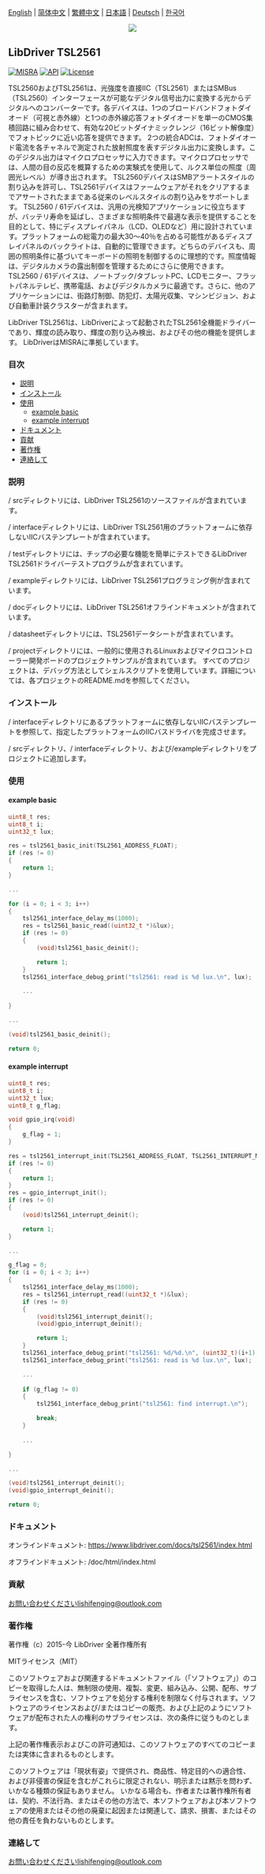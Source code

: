[English](/README.md) | [ 简体中文](/README_zh-Hans.md) | [繁體中文](/README_zh-Hant.md) | [日本語](/README_ja.md) | [Deutsch](/README_de.md) | [한국어](/README_ko.md)

<div align=center>
<img src="/doc/image/logo.png"/>
</div>

## LibDriver TSL2561

[![MISRA](https://img.shields.io/badge/misra-compliant-brightgreen.svg)](/misra/README.md) [![API](https://img.shields.io/badge/api-reference-blue.svg)](https://www.libdriver.com/docs/tsl2561/index.html) [![License](https://img.shields.io/badge/license-MIT-brightgreen.svg)](/LICENSE)

TSL2560およびTSL2561は、光強度を直接IIC（TSL2561）またはSMBus（TSL2560）インターフェースが可能なデジタル信号出力に変換する光からデジタルへのコンバーターです。各デバイスは、1つのブロードバンドフォトダイオード（可視と赤外線）と1つの赤外線応答フォトダイオードを単一のCMOS集積回路に組み合わせて、有効な20ビットダイナミックレンジ（16ビット解像度）でフォトピックに近い応答を提供できます。 2つの統合ADCは、フォトダイオード電流を各チャネルで測定された放射照度を表すデジタル出力に変換します。このデジタル出力はマイクロプロセッサに入力できます。マイクロプロセッサでは、人間の目の反応を概算するための実験式を使用して、ルクス単位の照度（周囲光レベル）が導き出されます。 TSL2560デバイスはSMBアラートスタイルの割り込みを許可し、TSL2561デバイスはファームウェアがそれをクリアするまでアサートされたままである従来のレベルスタイルの割り込みをサポートします。 TSL2560 / 61デバイスは、汎用の光検知アプリケーションに役立ちますが、バッテリ寿命を延ばし、さまざまな照明条件で最適な表示を提供することを目的として、特にディスプレイパネル（LCD、OLEDなど）用に設計されています。プラットフォームの総電力の最大30〜40％を占める可能性があるディスプレイパネルのバックライトは、自動的に管理できます。どちらのデバイスも、周囲の照明条件に基づいてキーボードの照明を制御するのに理想的です。照度情報は、デジタルカメラの露出制御を管理するためにさらに使用できます。 TSL2560 / 61デバイスは、ノートブック/タブレットPC、LCDモニター、フラットパネルテレビ、携帯電話、およびデジタルカメラに最適です。さらに、他のアプリケーションには、街路灯制御、防犯灯、太陽光収集、マシンビジョン、および自動車計装クラスターが含まれます。

LibDriver TSL2561は、LibDriverによって起動されたTSL2561全機能ドライバーであり、輝度の読み取り、輝度の割り込み検出、およびその他の機能を提供します。 LibDriverはMISRAに準拠しています。

### 目次

  - [説明](#説明)
  - [インストール](#インストール)
  - [使用](#使用)
    - [example basic](#example-basic)
    - [example interrupt](#example-interrupt)
  - [ドキュメント](#ドキュメント)
  - [貢献](#貢献)
  - [著作権](#著作権)
  - [連絡して](#連絡して)

### 説明

/ srcディレクトリには、LibDriver TSL2561のソースファイルが含まれています。

/ interfaceディレクトリには、LibDriver TSL2561用のプラットフォームに依存しないIICバステンプレートが含まれています。

/ testディレクトリには、チップの必要な機能を簡単にテストできるLibDriver TSL2561ドライバーテストプログラムが含まれています。

/ exampleディレクトリには、LibDriver TSL2561プログラミング例が含まれています。

/ docディレクトリには、LibDriver TSL2561オフラインドキュメントが含まれています。

/ datasheetディレクトリには、TSL2561データシートが含まれています。

/ projectディレクトリには、一般的に使用されるLinuxおよびマイクロコントローラー開発ボードのプロジェクトサンプルが含まれています。 すべてのプロジェクトは、デバッグ方法としてシェルスクリプトを使用しています。詳細については、各プロジェクトのREADME.mdを参照してください。

### インストール

/ interfaceディレクトリにあるプラットフォームに依存しないIICバステンプレートを参照して、指定したプラットフォームのIICバスドライバを完成させます。

/ srcディレクトリ、/ interfaceディレクトリ、および/exampleディレクトリをプロジェクトに追加します。

### 使用

#### example basic

```C
uint8_t res;
uint8_t i;
uint32_t lux;

res = tsl2561_basic_init(TSL2561_ADDRESS_FLOAT);
if (res != 0)
{
    return 1;
}

...

for (i = 0; i < 3; i++)
{
    tsl2561_interface_delay_ms(1000);
    res = tsl2561_basic_read((uint32_t *)&lux);
    if (res != 0)
    {
        (void)tsl2561_basic_deinit();

        return 1;
    }
    tsl2561_interface_debug_print("tsl2561: read is %d lux.\n", lux);

    ...
    
}

...

(void)tsl2561_basic_deinit();

return 0;
```

#### example interrupt

```c
uint8_t res;
uint8_t i;
uint32_t lux;
uint8_t g_flag;

void gpio_irq(void)
{
    g_flag = 1;
}

res = tsl2561_interrupt_init(TSL2561_ADDRESS_FLOAT, TSL2561_INTERRUPT_MODE_EVERY_ADC_CYCLE, 10, 100);
if (res != 0)
{
    return 1;
}
res = gpio_interrupt_init();
if (res != 0)
{
    (void)tsl2561_interrupt_deinit();

    return 1;
}

...

g_flag = 0;
for (i = 0; i < 3; i++)
{
    tsl2561_interface_delay_ms(1000);
    res = tsl2561_interrupt_read((uint32_t *)&lux);
    if (res != 0)
    {
        (void)tsl2561_interrupt_deinit();
        (void)gpio_interrupt_deinit();

        return 1;
    }
    tsl2561_interface_debug_print("tsl2561: %d/%d.\n", (uint32_t)(i+1), (uint32_t)times);
    tsl2561_interface_debug_print("tsl2561: read is %d lux.\n", lux);

    ...
    
    if (g_flag != 0)
    {
        tsl2561_interface_debug_print("tsl2561: find interrupt.\n");

        break;
    }
    
    ...

}

...

(void)tsl2561_interrupt_deinit();
(void)gpio_interrupt_deinit();

return 0;
```

### ドキュメント

オンラインドキュメント: https://www.libdriver.com/docs/tsl2561/index.html

オフラインドキュメント: /doc/html/index.html

### 貢献

お問い合わせくださいlishifenging@outlook.com

### 著作権

著作権（c）2015-今 LibDriver 全著作権所有

MITライセンス（MIT）

このソフトウェアおよび関連するドキュメントファイル（「ソフトウェア」）のコピーを取得した人は、無制限の使用、複製、変更、組み込み、公開、配布、サブライセンスを含む、ソフトウェアを処分する権利を制限なく付与されます。ソフトウェアのライセンスおよび/またはコピーの販売、および上記のようにソフトウェアが配布された人の権利のサブライセンスは、次の条件に従うものとします。

上記の著作権表示およびこの許可通知は、このソフトウェアのすべてのコピーまたは実体に含まれるものとします。

このソフトウェアは「現状有姿」で提供され、商品性、特定目的への適合性、および非侵害の保証を含むがこれらに限定されない、明示または黙示を問わず、いかなる種類の保証もありません。 いかなる場合も、作者または著作権所有者は、契約、不法行為、またはその他の方法で、本ソフトウェアおよび本ソフトウェアの使用またはその他の廃棄に起因または関連して、請求、損害、またはその他の責任を負わないものとします。

### 連絡して

お問い合わせくださいlishifenging@outlook.com